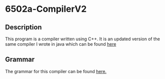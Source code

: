 # 6502a-CompilerV2

## Description
This program is a compiler written using C++. It is an updated version of the same compiler I wrote in java which can be found [here](https://github.com/cpellerito1/6502a-compiler)

## Grammar
The grammar for this compiler can be found [here.](https://www.labouseur.com/courses/compilers/grammar.pdf)

